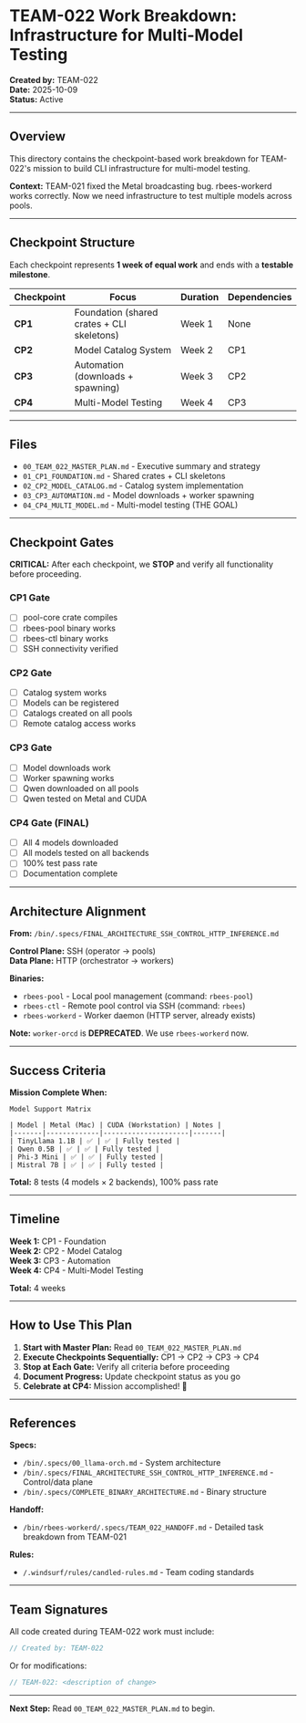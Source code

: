 # TEAM-022 Work Breakdown: Infrastructure for Multi-Model Testing

**Created by:** TEAM-022  
**Date:** 2025-10-09  
**Status:** Active

---

## Overview

This directory contains the checkpoint-based work breakdown for TEAM-022's mission to build CLI infrastructure for multi-model testing.

**Context:** TEAM-021 fixed the Metal broadcasting bug. rbees-workerd works correctly. Now we need infrastructure to test multiple models across pools.

---

## Checkpoint Structure

Each checkpoint represents **1 week of equal work** and ends with a **testable milestone**.

| Checkpoint | Focus | Duration | Dependencies |
|------------|-------|----------|--------------|
| **CP1** | Foundation (shared crates + CLI skeletons) | Week 1 | None |
| **CP2** | Model Catalog System | Week 2 | CP1 |
| **CP3** | Automation (downloads + spawning) | Week 3 | CP2 |
| **CP4** | Multi-Model Testing | Week 4 | CP3 |

---

## Files

- `00_TEAM_022_MASTER_PLAN.md` - Executive summary and strategy
- `01_CP1_FOUNDATION.md` - Shared crates + CLI skeletons
- `02_CP2_MODEL_CATALOG.md` - Catalog system implementation
- `03_CP3_AUTOMATION.md` - Model downloads + worker spawning
- `04_CP4_MULTI_MODEL.md` - Multi-model testing (THE GOAL)

---

## Checkpoint Gates

**CRITICAL:** After each checkpoint, we **STOP** and verify all functionality before proceeding.

### CP1 Gate
- [ ] pool-core crate compiles
- [ ] rbees-pool binary works
- [ ] rbees-ctl binary works
- [ ] SSH connectivity verified

### CP2 Gate
- [ ] Catalog system works
- [ ] Models can be registered
- [ ] Catalogs created on all pools
- [ ] Remote catalog access works

### CP3 Gate
- [ ] Model downloads work
- [ ] Worker spawning works
- [ ] Qwen downloaded on all pools
- [ ] Qwen tested on Metal and CUDA

### CP4 Gate (FINAL)
- [ ] All 4 models downloaded
- [ ] All models tested on all backends
- [ ] 100% test pass rate
- [ ] Documentation complete

---

## Architecture Alignment

**From:** `/bin/.specs/FINAL_ARCHITECTURE_SSH_CONTROL_HTTP_INFERENCE.md`

**Control Plane:** SSH (operator → pools)  
**Data Plane:** HTTP (orchestrator → workers)

**Binaries:**
- `rbees-pool` - Local pool management (command: `rbees-pool`)
- `rbees-ctl` - Remote pool control via SSH (command: `rbees`)
- `rbees-workerd` - Worker daemon (HTTP server, already exists)

**Note:** `worker-orcd` is **DEPRECATED**. We use `rbees-workerd` now.

---

## Success Criteria

**Mission Complete When:**

```
Model Support Matrix

| Model | Metal (Mac) | CUDA (Workstation) | Notes |
|-------|-------------|---------------------|-------|
| TinyLlama 1.1B | ✅ | ✅ | Fully tested |
| Qwen 0.5B | ✅ | ✅ | Fully tested |
| Phi-3 Mini | ✅ | ✅ | Fully tested |
| Mistral 7B | ✅ | ✅ | Fully tested |
```

**Total:** 8 tests (4 models × 2 backends), 100% pass rate

---

## Timeline

**Week 1:** CP1 - Foundation  
**Week 2:** CP2 - Model Catalog  
**Week 3:** CP3 - Automation  
**Week 4:** CP4 - Multi-Model Testing

**Total:** 4 weeks

---

## How to Use This Plan

1. **Start with Master Plan:** Read `00_TEAM_022_MASTER_PLAN.md`
2. **Execute Checkpoints Sequentially:** CP1 → CP2 → CP3 → CP4
3. **Stop at Each Gate:** Verify all criteria before proceeding
4. **Document Progress:** Update checkpoint status as you go
5. **Celebrate at CP4:** Mission accomplished! 🎉

---

## References

**Specs:**
- `/bin/.specs/00_llama-orch.md` - System architecture
- `/bin/.specs/FINAL_ARCHITECTURE_SSH_CONTROL_HTTP_INFERENCE.md` - Control/data plane
- `/bin/.specs/COMPLETE_BINARY_ARCHITECTURE.md` - Binary structure

**Handoff:**
- `/bin/rbees-workerd/.specs/TEAM_022_HANDOFF.md` - Detailed task breakdown from TEAM-021

**Rules:**
- `/.windsurf/rules/candled-rules.md` - Team coding standards

---

## Team Signatures

All code created during TEAM-022 work must include:

```rust
// Created by: TEAM-022
```

Or for modifications:

```rust
// TEAM-022: <description of change>
```

---

**Next Step:** Read `00_TEAM_022_MASTER_PLAN.md` to begin.
